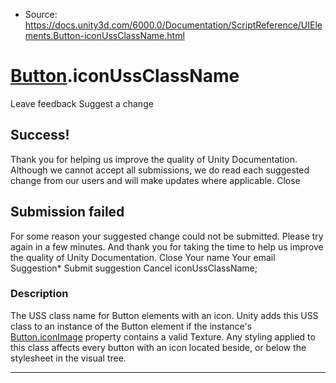 * Source: https://docs.unity3d.com/6000.0/Documentation/ScriptReference/UIElements.Button-iconUssClassName.html

#  [Button](https://docs.unity3d.com/6000.0/Documentation/ScriptReference/UIElements.Button.html).iconUssClassName
Leave feedback
Suggest a change
## Success!
Thank you for helping us improve the quality of Unity Documentation. Although we cannot accept all submissions, we do read each suggested change from our users and will make updates where applicable.
Close
## Submission failed
For some reason your suggested change could not be submitted. Please <a>try again</a> in a few minutes. And thank you for taking the time to help us improve the quality of Unity Documentation.
Close
Your name Your email Suggestion* Submit suggestion
Cancel
iconUssClassName; 
### Description
The USS class name for Button elements with an icon. 
Unity adds this USS class to an instance of the Button element if the instance's [Button.iconImage](https://docs.unity3d.com/6000.0/Documentation/ScriptReference/UIElements.Button-iconImage.html) property contains a valid Texture. Any styling applied to this class affects every button with an icon located beside, or below the stylesheet in the visual tree. 
* * *
